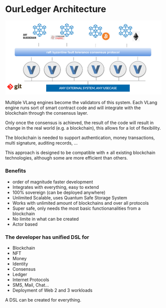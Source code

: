 # OurLedger Architecture


![](img/consensus_subsystem.png)  

Multiple VLang engines become the validators of this system. Each VLang engine runs sort of smart contract code and will integrate with the blockchain through the consensus layer.

Only once the consensus is achieved, the result of the code will result in change in the real world (e.g. a blockchain), this allows for a lot of flexibility.

The blockchain is needed to support authentication, money transactions, multi signature, auditing records, ... 

This approach is designed to be compatible with ± all existing blockchain technologies, although some are more efficient than others.

### Benefits

- order of magnitude faster development
- Integrates with everything, easy to extend
- 100% sovereign (can be deployed anywhere)
- Unlimited Scalable, uses Quantum Safe Storage System
- Works with unlimited amount of blockchains and over all protocols 
- Super safe, only needs the most basic functionanalities from a blockchain
- No limite in what can be created
- Actor based


### The developer has unified DSL for

- Blockchain 
- NFT
- Money
- Identity
- Consensus
- Ledger
- Internet Protocols
- SMS, Mail, Chat…
- Deployment of Web 2 and 3 workloads

A DSL can be created for everything.
